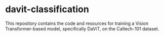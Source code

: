 # davit-classification
This repository contains the code and resources for training a Vision Transformer-based model, specifically DaViT, on the Caltech-101 dataset.
